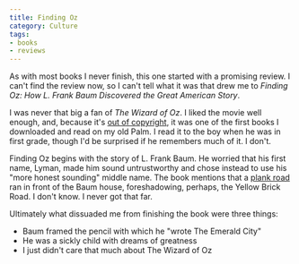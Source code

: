 ```yaml
---
title: Finding Oz
category: Culture
tags:
- books
- reviews
---
```


As with most books I never finish, this one started with a promising review.
I can't find the review now, so I can't tell what it was that drew me to _Finding Oz: How L. Frank Baum Discovered the Great American Story_.

I was never that big a fan of _The Wizard of Oz_. I liked the movie well enough, and, because it's [out of copyright](https://www.gutenberg.org/etext/55), it was one of the first books I downloaded and read on my old Palm. I read it to the boy when he was in first grade, though I'd be surprised if he remembers much of it. I don't.

Finding Oz begins with the story of L. Frank Baum. He worried that his first name, Lyman, made him sound untrustworthy and chose instead to use his "more honest sounding" middle name. The book mentions that a [plank road](https://en.wikipedia.org/wiki/Plank_road) ran in front of the Baum house, foreshadowing, perhaps, the Yellow Brick Road. I don't know. I never got that far.

Ultimately what dissuaded me from finishing the book were three things:

  * Baum framed the pencil with which he "wrote The Emerald City"
  * He was a sickly child with dreams of greatness
  * I just didn't care that much about The Wizard of Oz







